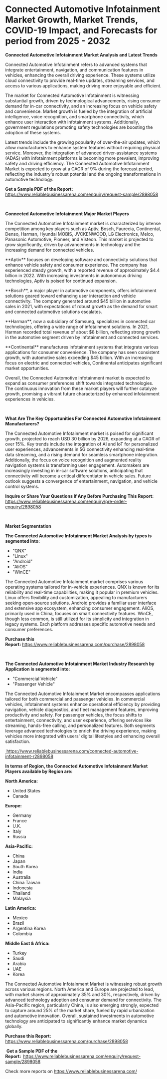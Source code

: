 <p><h1>Connected Automotive Infotainment Market Growth, Market Trends, COVID-19 Impact, and Forecasts for period from 2025 - 2032</h1></p><p><strong>Connected Automotive Infotainment Market Analysis and Latest Trends</strong></p>
<p><p>Connected Automotive Infotainment refers to advanced systems that integrate entertainment, navigation, and communication features in vehicles, enhancing the overall driving experience. These systems utilize cloud connectivity to provide real-time updates, streaming services, and access to various applications, making driving more enjoyable and efficient.</p><p>The market for Connected Automotive Infotainment is witnessing substantial growth, driven by technological advancements, rising consumer demand for in-car connectivity, and an increasing focus on vehicle safety and convenience. Market growth is fueled by the integration of artificial intelligence, voice recognition, and smartphone connectivity, which enhance user interaction with infotainment systems. Additionally, government regulations promoting safety technologies are boosting the adoption of these systems.</p><p>Latest trends include the growing popularity of over-the-air updates, which allow manufacturers to enhance system features without requiring physical service. Moreover, the integration of advanced driver-assistance systems (ADAS) with infotainment platforms is becoming more prevalent, improving safety and driving efficiency. The Connected Automotive Infotainment Market is expected to grow at a CAGR of 9% during the forecast period, reflecting the industry's robust potential and the ongoing transformations in automotive technology.</p></p>
<p><strong>Get a Sample PDF of the Report:&nbsp;</strong> <a href="https://www.reliablebusinessarena.com/enquiry/request-sample/2898058?utm_campaign=3286&utm_medium=2&utm_source=Github&utm_content=ia&utm_term=15032025&utm_id=connected-automotive-infotainment">https://www.reliablebusinessarena.com/enquiry/request-sample/2898058</a></p>
<p>&nbsp;</p>
<p><strong>Connected Automotive Infotainment Major Market Players</strong></p>
<p><p>The Connected Automotive Infotainment market is characterized by intense competition among key players such as Aptiv, Bosch, Faurecia, Continental, Denso, Harman, Hyundai MOBIS, JVCKENWOOD, LG Electronics, Melco, Panasonic Automotive, Pioneer, and Visteon. This market is projected to grow significantly, driven by advancements in technology and the increasing demand for connected vehicles.</p><p>**Aptiv** focuses on developing software and connectivity solutions that enhance vehicle safety and consumer experience. The company has experienced steady growth, with a reported revenue of approximately $4.4 billion in 2022. With increasing investments in autonomous driving technologies, Aptiv is poised for continued expansion.</p><p>**Bosch**, a major player in automotive components, offers infotainment solutions geared toward enhancing user interaction and vehicle connectivity. The company generated around $45 billion in automotive sales in 2021, with expectations of robust growth as the demand for smart and connected automotive solutions escalates.</p><p>**Harman**, now a subsidiary of Samsung, specializes in connected car technologies, offering a wide range of infotainment solutions. In 2021, Harman recorded total revenue of about $8 billion, reflecting strong growth in the automotive segment driven by infotainment and connected services.</p><p>**Continental** manufactures infotainment systems that integrate various applications for consumer convenience. The company has seen consistent growth, with automotive sales exceeding $45 billion. With an increasing focus on electric and connected vehicles, Continental anticipates significant market opportunities.</p><p>Overall, the Connected Automotive Infotainment market is expected to expand as consumer preferences shift towards integrated technologies. The continuous innovation from these market players will further catalyze growth, promising a vibrant future characterized by enhanced infotainment experiences in vehicles.</p></p>
<p>&nbsp;</p>
<p><strong>What Are The Key Opportunities For Connected Automotive Infotainment Manufacturers?</strong></p>
<p><p>The Connected Automotive Infotainment market is poised for significant growth, projected to reach USD 30 billion by 2026, expanding at a CAGR of over 15%. Key trends include the integration of AI and IoT for personalized user experiences, advancements in 5G connectivity enhancing real-time data streaming, and a rising demand for seamless smartphone integration. Additionally, the focus on voice recognition and augmented reality navigation systems is transforming user engagement. Automakers are increasingly investing in in-car software solutions, anticipating that connectivity will become a critical differentiator in vehicle sales. Future outlook suggests a convergence of entertainment, navigation, and vehicle control systems.</p></p>
<p><strong>Inquire or Share Your Questions If Any Before Purchasing This Report:</strong> <a href="https://www.reliablebusinessarena.com/enquiry/pre-order-enquiry/2898058?utm_campaign=3286&utm_medium=2&utm_source=Github&utm_content=ia&utm_term=15032025&utm_id=connected-automotive-infotainment">https://www.reliablebusinessarena.com/enquiry/pre-order-enquiry/2898058</a></p>
<p>&nbsp;</p>
<p><strong>Market Segmentation</strong></p>
<p><strong>The Connected Automotive Infotainment Market Analysis by types is segmented into:</strong></p>
<p><ul><li>"QNX"</li><li>"Linux"</li><li>"Android"</li><li>"AliOS"</li><li>"WinCE"</li></ul></p>
<p><p>The Connected Automotive Infotainment market comprises various operating systems tailored for in-vehicle experiences. QNX is known for its reliability and real-time capabilities, making it popular in premium vehicles. Linux offers flexibility and customization, appealing to manufacturers seeking open-source solutions. Android provides a familiar user interface and extensive app ecosystem, enhancing consumer engagement. AliOS, primarily used in China, focuses on smart connectivity features. WinCE, though less common, is still utilized for its simplicity and integration in legacy systems. Each platform addresses specific automotive needs and consumer preferences.</p></p>
<p><strong>Purchase this Report:&nbsp;</strong><a href="https://www.reliablebusinessarena.com/purchase/2898058?utm_campaign=3286&utm_medium=2&utm_source=Github&utm_content=ia&utm_term=15032025&utm_id=connected-automotive-infotainment">https://www.reliablebusinessarena.com/purchase/2898058</a></p>
<p>&nbsp;</p>
<p><strong>The Connected Automotive Infotainment Market Industry Research by Application is segmented into:</strong></p>
<p><ul><li>"Commercial Vehicle"</li><li>"Passenger Vehicle"</li></ul></p>
<p><p>The Connected Automotive Infotainment Market encompasses applications tailored for both commercial and passenger vehicles. In commercial vehicles, infotainment systems enhance operational efficiency by providing navigation, vehicle diagnostics, and fleet management features, improving productivity and safety. For passenger vehicles, the focus shifts to entertainment, connectivity, and user experience, offering services like streaming, hands-free calling, and personalized features. Both segments leverage advanced technologies to enrich the driving experience, making vehicles more integrated with users' digital lifestyles and enhancing overall satisfaction.</p></p>
<p><a href="https://www.reliablebusinessarena.com/connected-automotive-infotainment-r2898058?utm_campaign=3286&utm_medium=2&utm_source=Github&utm_content=ia&utm_term=15032025&utm_id=connected-automotive-infotainment">&nbsp;https://www.reliablebusinessarena.com/connected-automotive-infotainment-r2898058</a></p>
<p><strong>In terms of Region, the Connected Automotive Infotainment Market Players available by Region are:</strong></p>
<p>
    <p> <strong> North America: </strong>
        <ul>
            <li>United States</li>
            <li>Canada</li>
        </ul>
        </p> 
    <p> <strong> Europe: </strong>
        <ul>
            <li>Germany</li>
            <li>France</li>
            <li>U.K.</li>
            <li>Italy</li>
            <li>Russia</li>
        </ul>
        </p> 
    <p> <strong> Asia-Pacific: </strong>
        <ul>
            <li>China</li>
            <li>Japan</li>
            <li>South Korea</li>
            <li>India</li>
            <li>Australia</li>
            <li>China Taiwan</li>
            <li>Indonesia</li>
            <li>Thailand</li>
            <li>Malaysia</li>
        </ul>
        </p> 
    <p> <strong> Latin America: </strong>
        <ul>
            <li>Mexico</li>
            <li>Brazil</li>
            <li>Argentina Korea</li>
            <li>Colombia</li>
        </ul>
        </p> 
    <p> <strong> Middle East & Africa: </strong>
        <ul>
            <li>Turkey</li>
            <li>Saudi</li>
            <li>Arabia</li>
            <li>UAE</li>
            <li>Korea</li>
        </ul>
    </p>
    </p>
<p><p>The Connected Automotive Infotainment Market is witnessing robust growth across various regions. North America and Europe are projected to lead, with market shares of approximately 35% and 30%, respectively, driven by advanced technology adoption and consumer demand for connectivity. The Asia-Pacific region, particularly China, is also emerging strongly, expected to capture around 25% of the market share, fueled by rapid urbanization and automotive innovation. Overall, sustained investments in automotive technology are anticipated to significantly enhance market dynamics globally.</p></p>
<p><strong>Purchase this Report: </strong><a href="https://www.reliablebusinessarena.com/purchase/2898058?utm_campaign=3286&utm_medium=2&utm_source=Github&utm_content=ia&utm_term=15032025&utm_id=connected-automotive-infotainment">https://www.reliablebusinessarena.com/purchase/2898058</a></p>
<p>&nbsp;<strong>Get a Sample PDF of the Report:&nbsp;&nbsp;</strong><a href="https://www.reliablebusinessarena.com/enquiry/request-sample/2898058?utm_campaign=3286&utm_medium=2&utm_source=Github&utm_content=ia&utm_term=15032025&utm_id=connected-automotive-infotainment">https://www.reliablebusinessarena.com/enquiry/request-sample/2898058</a></p>
<p><strong></strong></p>
<p>Check more reports on <a href="https://www.reliablebusinessarena.com/?utm_campaign=3286&utm_medium=2&utm_source=Github&utm_content=ia&utm_term=15032025&utm_id=connected-automotive-infotainment">https://www.reliablebusinessarena.com/</a></p>